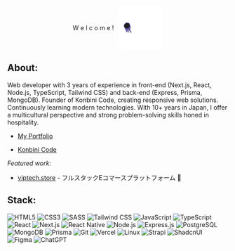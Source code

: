 <p align="center">
  <div style="display: flex; align-items: center; justify-content: center; gap: 12px;">
   W e l c o m e !
    <img src="ghost.gif" alt="Ghost GIF" width="100"/>
  </div>
</p>

## About:
Web developer with 3 years of experience in front-end (Next.js, React, Node.js, TypeScript, Tailwind CSS) and back-end (Express, Prisma, MongoDB). Founder of Konbini Code, creating responsive web solutions. Continuously learning modern technologies. With 10+ years in Japan, I offer a multicultural perspective and strong problem-solving skills honed in hospitality.

- [My Portfolio](https://fernandohiroshi.com)
  
- [Konbini Code](https://konbinicode.com/en)
  
*Featured work:*

- [viptech.store](https://viptech.store) - フルスタックEコマースプラットフォーム 💎  

## Stack:

![HTML5](https://img.shields.io/badge/HTML5-E34F26?style=flat&logo=html5&logoColor=white) ![CSS3](https://img.shields.io/badge/CSS3-1572B6?style=flat&logo=css3&logoColor=white) ![SASS](https://img.shields.io/badge/SASS-hotpink?style=flat&logo=SASS&logoColor=white) ![Tailwind CSS](https://img.shields.io/badge/TailwindCSS-38B2AC?style=flat&logo=tailwind-css&logoColor=white) ![JavaScript](https://img.shields.io/badge/JavaScript-F7DF1E?style=flat&logo=javascript&logoColor=black) ![TypeScript](https://img.shields.io/badge/TypeScript-007ACC?style=flat&logo=typescript&logoColor=white) ![React](https://img.shields.io/badge/React-20232A?style=flat&logo=react&logoColor=61DAFB) ![Next.js](https://img.shields.io/badge/Next.js-000000?style=flat&logo=next.js&logoColor=white) ![React Native](https://img.shields.io/badge/React_Native-20232A?style=flat&logo=react&logoColor=61DAFB) ![Node.js](https://img.shields.io/badge/Node.js-339933?style=flat&logo=node.js&logoColor=white) ![Express.js](https://img.shields.io/badge/Express.js-404D59?style=flat&logo=express&logoColor=white) ![PostgreSQL](https://img.shields.io/badge/PostgreSQL-4169E1?style=flat&logo=postgresql&logoColor=white) ![MongoDB](https://img.shields.io/badge/MongoDB-4EA94B?style=flat&logo=mongodb&logoColor=white) ![Prisma](https://img.shields.io/badge/Prisma-3982CE?style=flat&logo=Prisma&logoColor=white) ![Git](https://img.shields.io/badge/Git-F05033?style=flat&logo=git&logoColor=white) ![Vercel](https://img.shields.io/badge/Vercel-000000?style=flat&logo=vercel&logoColor=white) ![Linux](https://img.shields.io/badge/Linux-FCC624?style=flat&logo=linux&logoColor=black) ![Strapi](https://img.shields.io/badge/Strapi-2E7EEA?style=flat&logo=strapi&logoColor=white) ![ShadcnUI](https://img.shields.io/badge/shadcn.ui-000000?style=flat&logo=shadcnui&logoColor=white) ![Figma](https://img.shields.io/badge/Figma-F24E1E?style=flat&logo=figma&logoColor=white) ![ChatGPT](https://img.shields.io/badge/ChatGPT-74AA9C?style=flat&logo=openai&logoColor=white)

